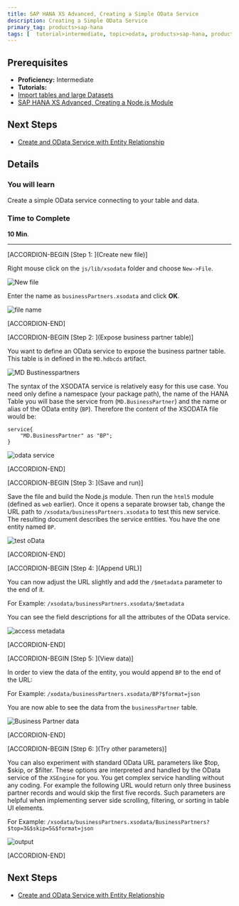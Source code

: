 ```yaml
---
title: SAP HANA XS Advanced, Creating a Simple OData Service
description: Creating a Simple OData Service
primary_tag: products>sap-hana
tags: [  tutorial>intermediate, topic>odata, products>sap-hana, products>sap-hana\,-express-edition   ]
---
```

## Prerequisites  
- **Proficiency:** Intermediate
- **Tutorials:**
- [Import tables and large Datasets](https://www.sap.com/developer/tutorials/xsa-import-shine-data.html)
- [SAP HANA XS Advanced, Creating a Node.js Module](https://www.sap.com/developer/tutorials/xsa-xsjs-xsodata.html)

## Next Steps
- [Create and OData Service with Entity Relationship](https://www.sap.com/developer/tutorials/xsa-xsodata-entity.html)

## Details
### You will learn  
Create a simple OData service connecting to your table and data.

### Time to Complete
**10 Min**.

---

[ACCORDION-BEGIN [Step 1: ](Create new file)]

Right mouse click on the `js/lib/xsodata` folder and choose `New->File`.

![New file](1.png)

Enter the name as `businessPartners.xsodata` and click **OK**.

![file name](2.png)



[ACCORDION-END]

[ACCORDION-BEGIN [Step 2: ](Expose business partner table)]

You want to define an OData service to expose the business partner table. This table is in defined in the `MD.hdbcds` artifact.

![MD Bustinesspartners](3_1.png)

The syntax of the XSODATA service is relatively easy for this use case. You need only define a namespace (your package path), the name of the HANA Table you will base the service from (`MD.BusinessPartner`) and the name or alias of the OData entity (`BP`). Therefore the content of the XSODATA file would be:

```
service{
	"MD.BusinessPartner" as "BP";
}

```

![odata service](3.png)


[ACCORDION-END]

[ACCORDION-BEGIN [Step 3: ](Save and run)]

Save the file and build the Node.js module. Then run the `html5` module (defined as `web` earlier). Once it opens a separate browser tab, change the URL path to `/xsodata/businessPartners.xsodata` to test this new service. The resulting document describes the service entities.  You have the one entity named `BP`.

![test oData](4.png)


[ACCORDION-END]

[ACCORDION-BEGIN [Step 4: ](Append URL)]

You can now adjust the URL slightly and add the `/$metadata` parameter to the end of it.

For Example: `/xsodata/businessPartners.xsodata/$metadata`

You can see the field descriptions for all the attributes of the OData service.

![access metadata](5.png)


[ACCORDION-END]

[ACCORDION-BEGIN [Step 5: ](View data)]

In order to view the data of the entity, you would append `BP` to the end of the URL:For Example:`/xodata/businessPartners.xsodata/BP?$format=json`You are now able to see the data from the `businessPartner` table.  ![Business Partner data](6.png)
[ACCORDION-END][ACCORDION-BEGIN [Step 6: ](Try other parameters)]You can also experiment with standard OData URL parameters like $top, $skip, or $filter.  These options are interpreted and handled by the OData service of the `XSEngine` for you.  You get complex service handling without any coding. For example the following URL would return only three business partner records and would skip the first five records.  Such parameters are helpful when implementing server side scrolling, filtering, or sorting in table UI elements.For Example:`/xsodata/businessPartners.xsodata/BusinessPartners?$top=3&$skip=5&$format=json`
![output](7.png)


[ACCORDION-END]



## Next Steps
- [Create and OData Service with Entity Relationship](https://www.sap.com/developer/tutorials/xsa-xsodata-entity.html)
